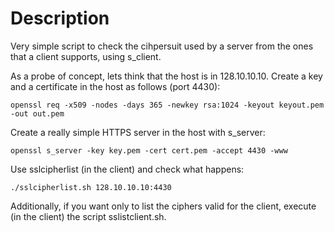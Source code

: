 # Description

Very simple script to check the cihpersuit used by a server from the ones that a client supports, using s_client.

As a probe of concept, lets think that the host is in 128.10.10.10. Create a key and a certificate in the host as follows (port 4430):

~~~
openssl req -x509 -nodes -days 365 -newkey rsa:1024 -keyout keyout.pem -out out.pem
~~~

Create a really simple HTTPS server in the host with s_server:

~~~
openssl s_server -key key.pem -cert cert.pem -accept 4430 -www 
~~~

Use sslcipherlist (in the client) and check what happens:

~~~
./sslcipherlist.sh 128.10.10.10:4430
~~~


Additionally, if you want only to list the ciphers valid for the client, execute (in the client) the script sslistclient.sh.
